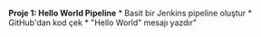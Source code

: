 
**Proje 1: Hello World Pipeline** * Basit bir Jenkins pipeline oluştur * GitHub'dan kod çek * "Hello World" mesajı yazdır"